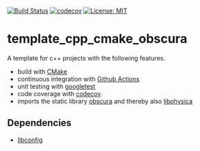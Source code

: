 [![Build Status](https://github.com/temken/template_cpp_cmake_obscura/workflows/Build%20Status/badge.svg)](https://github.com/temken/template_cpp_cmake_obscura/actions)
[![codecov](https://codecov.io/gh/temken/template_cpp_cmake_obscura/branch/main/graph/badge.svg)](https://codecov.io/gh/temken/template_cpp_cmake_obscura)
[![License: MIT](https://img.shields.io/badge/License-MIT-blue.svg)](https://opensource.org/licenses/MIT)

# template_cpp_cmake_obscura
A template for c++ projects with the following features.

- build with [CMake](https://cmake.org/)
- continuous integration with [Github Actions](https://github.com/actions)
- unit testing with [googletest](https://github.com/google/googletest)
- code coverage with [codecov](https://codecov.io/).
- imports the static library [obscura](https://github.com/temken/obscura) and thereby also [libphysica](https://github.com/temken/libphysica)


## Dependencies

- [libconfig](https://github.com/hyperrealm/libconfig)